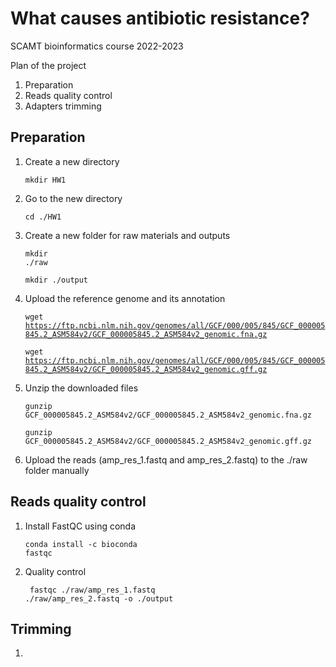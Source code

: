 # What causes antibiotic resistance?

SCAMT bioinformatics course 2022-2023

Plan of the project
1. Preparation
2. Reads quality control
3. Adapters trimming 

## Preparation 

1. Create a new directory <p>
  <code>mkdir HW1</code>

2. Go to the new directory <p>
<code>cd ./HW1</code>

3. Create a new folder for raw materials and outputs <p>
<code>mkdir ./raw </code> <p>
<code>mkdir ./output </code>

4. Upload the reference genome and its annotation <p>
<code>wget https://ftp.ncbi.nlm.nih.gov/genomes/all/GCF/000/005/845/GCF_000005845.2_ASM584v2/GCF_000005845.2_ASM584v2_genomic.fna.gz </code> <p>
<code>wget https://ftp.ncbi.nlm.nih.gov/genomes/all/GCF/000/005/845/GCF_000005845.2_ASM584v2/GCF_000005845.2_ASM584v2_genomic.gff.gz </code>

5. Unzip the downloaded files <p>
<code>gunzip GCF_000005845.2_ASM584v2/GCF_000005845.2_ASM584v2_genomic.fna.gz</code> <p>
<code>gunzip GCF_000005845.2_ASM584v2/GCF_000005845.2_ASM584v2_genomic.gff.gz</code>

6. Upload the reads (amp_res_1.fastq and amp_res_2.fastq) to the ./raw folder manually <p>

## Reads quality control

1. Install FastQC using conda <p>
<code>conda install -c bioconda fastqc</code>

2. Quality control <p>
<code> fastqc ./raw/amp_res_1.fastq ./raw/amp_res_2.fastq -o ./output </code>

## Trimming
1. 


